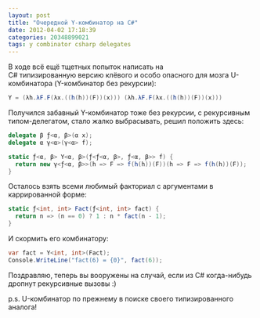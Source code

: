 ```yaml
---
layout: post
title: "Очередной Y-комбинатор на C#"
date: 2012-04-02 17:18:39
categories: 20348899021
tags: y combinator csharp delegates
---
```

В ходе всё ещё тщетных попыток написать на C# типизированную версию клёвого и особо опасного для мозга U-комбинатора (Y-комбинатор без рекурсии):

```c#
Y = (λh.λF.F(λx.((h(h))(F))(x))) (λh.λF.F(λx.((h(h))(F))(x)))
```

Получился забавный Y-комбинатор тоже без рекурсии, с рекурсивным типом-делегатом, стало жалко выбрасывать, решил положить здесь:

```c#
delegate β ƒ<α, β>(α x);
delegate α γ<α>(γ<α> f);

static ƒ<α, β> Y<α, β>(ƒ<ƒ<α, β>, ƒ<α, β>> f) {
  return new γ<ƒ<α, β>>(h => F => f(h(h))(F))(h => F => f(h(h))(F));
}
```

Осталось взять всеми любимый факториал с аргументами в каррированной форме:

```c#
static ƒ<int, int> Fact(ƒ<int, int> fact) {
  return n => (n == 0) ? 1 : n * fact(n - 1);
}
```

И скормить его комбинатору:

```c#
var fact = Y<int, int>(Fact);
Console.WriteLine("fact(6) = {0}", fact(6));
```

Поздравляю, теперь вы вооружены на случай, если из C# когда-нибудь дропнут рекурсивные вызовы :)

p.s. U-комбинатор по прежнему в поиске своего типизированного аналога!